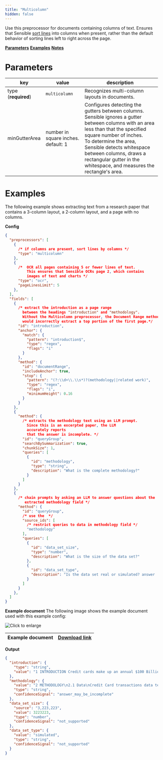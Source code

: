 ```yaml
---
title: "Multicolumn"
hidden: false
---
```


Use this preprocessor for documents containing columns of text. Ensures that Sensible [sort lines](doc:lines#line-sorting) into columns when present, rather than the default behavior of sorting lines left to right across the page.

[**Parameters**](doc:multicolumn#parameters)
[**Examples**](doc:multicolumn#examples)
[**Notes**](doc:multicolumn#notes)

Parameters
====

| key                 | value                               | description                                                  |
| ------------------- | ----------------------------------- | ------------------------------------------------------------ |
| type (**required**) | `multicolumn`                       | Recognizes multi-column layouts in documents.                |
| minGutterArea       | number in square inches. default: 1 | Configures detecting the gutters between columns. Sensible ignores a gutter between columns with an area less than that the specified square number of inches.<br/> To determine the area, Sensible detects whitespace between columns, draws a rectangular gutter in the whitespace, and measures the rectangle's area. |

Examples
====

The following example shows extracting text from a research paper that contains a 3-column layout, a 2-column layout, and a page with no columns.

**Config**

```json
{
  "preprocessors": [
    {
      /* if columns are present, sort lines by columns */
      "type": "multicolumn"
    },
    {
      /*  OCR all pages containing 5 or fewer lines of text. 
          This ensures that Sensible OCRs page 2, which contains 
          images of text and charts */
      "type": "ocr",
      "pageLinesLimit": 5
    },
  ],
  "fields": [
    {
      /* extract the introduction as a page range
        between the headings "introduction" and "methodology".
        Without the Multicolumn preprocessor, the Document Range method
        would incorrectly extract a top portion of the first page.*/
      "id": "introduction",
      "anchor": {
        "match": {
          "pattern": "introduction$",
          "type": "regex",
          "flags": "i"
        }
      },
      "method": {
        "id": "documentRange",
        "includeAnchor": true,
        "stop": {
          "pattern": "(?:\\d+\\.\\s*)?(methodology||related work)",
          "type": "regex",
          "flags": "i",
          "minimumHeight": 0.16
        }
      }
    },
    {
      "method": {
        /* extracts the methodology text using an LLM prompt.
          Since this is an excerpted paper, the LLM
          accurately reports
          that the answer is incomplete. */
        "id": "queryGroup",
        "searchBySummarization": true,
        "chunkSize": 1,
        "queries": [
          {
            "id": "methodology",
            "type": "string",
            "description": "What is the complete methodology?"
          }
        ]
      }
    },
    {
      /* chain prompts by asking an LLM to answer questions about the
         extracted methodology field */
      "method": {
        "id": "queryGroup",
        /* use the  */
        "source_ids": [
          /* restrict queries to data in methodology field */
          "methodology"
        ],
        "queries": [
          {
            "id": "data_set_size",
            "type": "number",
            "description": "What is the size of the data set?"
          },
          {
            "id": "data_set_type",
            "description": "Is the data set real or simulated? answer 'real' or 'simulated'"
          }
        ]
      }
    },
  ]
}
```

**Example document**
The following image shows the example document used with this example config:

![Click to enlarge](https://raw.githubusercontent.com/sensible-hq/sensible-docs/main/readme-sync/assets/v0/images/final/TB_D.png)

| Example document | [Download link](https://raw.githubusercontent.com/sensible-hq/sensible-docs/main/readme-sync/assets/v0/pdfs/TB_D.pdf) |
| ---------------- | ------------------------------------------------------------ |

**Output**

```json
{
  "introduction": {
    "type": "string",
    "value": "1 INTRODUCTION Credit cards make up an annual $100 Billion global market. As credit cards become more and more popular in the digital age, they also come with their inherent risks. Credit card fraud is the act of a fraudulent credit card transaction in order for criminals to acquire money or goods and services not belonging to them. Criminals committing credit card fraud are rarely apprehended and therefore, automatic credit card fraud detection can be of great significance. The task of automation credit card fraud classification is not easy, since the data-sets for credit card transactions are severely imbalanced. An imbalanced data-set is one where the proportion of one class is significantly higher than the rest of the classes. Classification tasks on imbalanced data-sets are difficult since it tends to be possible to gain a high level of accuracy despite misclassifying most of the data points from the minority class. A plausible way of attempting to classify on an imbalanced data-set is to apply class weights such that each data point from the minority class is given more importance and each data point from the majority class is given less importance. This study will attempt to see how class weights can help tackle the task of credit card fraud classification. This will be done by comparing Binary Logistic Regression model and Random Forest Classifier model without weights to those with class weights. This study will aim to find if a weighted classification will be able to improve upon the unweighted classification of credit card fraud detection. 2 METHODOLOGY 2.1 Data Credit Card transactions data tend to contain confidential information and therefore, they are scarcely available to the public. Hence, the data-set for this study is one created from a simulator, PaySim, that simulates credit card transactions. The simulator utilizes a private data-set to generate a simulated data-set that mimics ordinary credit card transactions along with fraudulent activity. The data-set contains 3,223,223 synthetic transactions. Table 1. Fields of the Data-set Field Data Type Description type of transaction STRING type amount of the transaction DOUBLE amount account balance before the transaction oldbalanceOrg DOUBLE account balance after the transaction newbalanceOrig DOUBLE account balance of recipient before the transaction. oldbalanceDest DOUBLE account balance of recipient after the transaction. newbalanceDest DOUBLE if the transaction is fraudulent or not isFraud Binary Table 2. Frequency and average amount of Valid and Fraudulent Transactions Number of Transactions Category Average Amount Valid $ 156,675.40 3,220,396 Fraudulent 2,827 $ 1,309,250.00 TRANSFER CASH IN TRANSFER CASH_OUT DEBIT PAYMENT CASH_OUT (b) Proportions of fraudulent (a) Proportions of transaction by type transaction by type Fig. 1. Breakdown of proportion of all and fraudulent transactions by type 2.1.1 Exploratory Data Analysis. From table 2 we can see the imbalanced nature of data-set and how on average fraudulent transactions amount is more than 8 times the amount of valid transactions. Figure 1 also demonstrates that how fraudulent transactions are only of type ʼTRANSFERʼ and ʼCASH OUTʼ. Finally, Figure 2 illustrates how the distribution of fraudulent transactions tend to have amount higher than those of valid transactions. 2.2 Pre-processing The data needs to be pre-processed because it contains categorical variables and Machine Learning algorithms use quantitative variables to discriminate between classes. The categorical variable in this data-set that will be used is type. The first transformation applied to the field type is the StringIndexer. The StringIndexer maps the string variable to indices belonging to the set 0, . . . , 𝑛𝑢𝑚𝑏𝑒𝑟𝑂 𝑓 𝑈 𝑛𝑖𝑞𝑢𝑒𝑉 𝑎𝑙𝑢𝑒𝑠 - 1. The order of the index assignment is ordered by frequency of that value in the data-set. Furthermore, the string-indexed variable is now transformed into a one-hot vector using the OneHotEncoder. This creates a vector of length 𝑛 − 1 (where 𝑛 is the number of unique categorical values) where all values are 0.0 except for at the index location which has a value of 1.0. Finally, all the feature variables are placed into one vector which represents the features for the respective transaction. Permission to make digital or hard copies of all or part of this work for personal or classroom use is granted without fee provided that copies are not made or distributed for profit or commercial advantage and that copies bear this notice and the full citation on the first page. Copyrights for components of this work owned by others than ACM must be honored. Abstracting with credit is permitted. To copy otherwise, or republish, to post on servers or to redistribute to lists, requires prior specific permission and/or a fee. Request permissions from permissions@acm.org. © 2021 Association for Computing Machinery. Manuscript submitted to ACM"
  },
  "methodology": {
    "value": "2 METHODOLOGY\n2.1 Data\nCredit Card transactions data tend to contain confidential information and therefore, they are scarcely available to the public. Hence, the data-set for this study is one created from a simulator, PaySim, that simulates credit card transactions. The simulator utilizes a private data-set to generate a simulated data-set that mimics ordinary credit card transactions along with fraudulent activity. The data-set contains 3,223,223 synthetic transactions.\n2.1.1 Exploratory Data Analysis.\nFrom table 2 we can see the imbalanced nature of data-set and how on average fraudulent transactions amount is more than 8 times the amount of valid transactions. Figure 1 also demonstrates that how fraudulent transactions are only of type ʼTRANSFERʼ and ʼCASH OUTʼ. Finally, Figure 2 illustrates how the distribution of fraudulent transactions tend to have amount higher than those of valid transactions. 2.2 Pre-processing The data needs to be pre-processed because it contains categorical variables and Machine Learning algorithms use quantitative variables to discriminate between classes. The categorical variable in this data-set that will be used is type. The first transformation applied to the field type is the StringIndexer. The StringIndexer maps the string variable to indices belonging to the set 0, . . . , 𝑛𝑢𝑚𝑏𝑒𝑟𝑂 𝑓 𝑈 𝑛𝑖𝑞𝑢𝑒𝑉 𝑎𝑙𝑢𝑒𝑠 - 1. The order of the index assignment is ordered by frequency of that value in the data-set. Furthermore, the string-indexed variable is now transformed into a one-hot vector using the OneHotEncoder. This creates a vector of length 𝑛 - 1 (where 𝑛 is the number of unique categorical values) where all values are 0.0 except for at the index location which has a value of 1.0. Finally, all the feature variables are placed into one vector which represents the features for the respective transaction.",
    "type": "string",
    "confidenceSignal": "answer_may_be_incomplete"
  },
  "data_set_size": {
    "source": "3,223,223",
    "value": 3223223,
    "type": "number",
    "confidenceSignal": "not_supported"
  },
  "data_set_type": {
    "value": "simulated",
    "type": "string",
    "confidenceSignal": "not_supported"
  }
}
```
